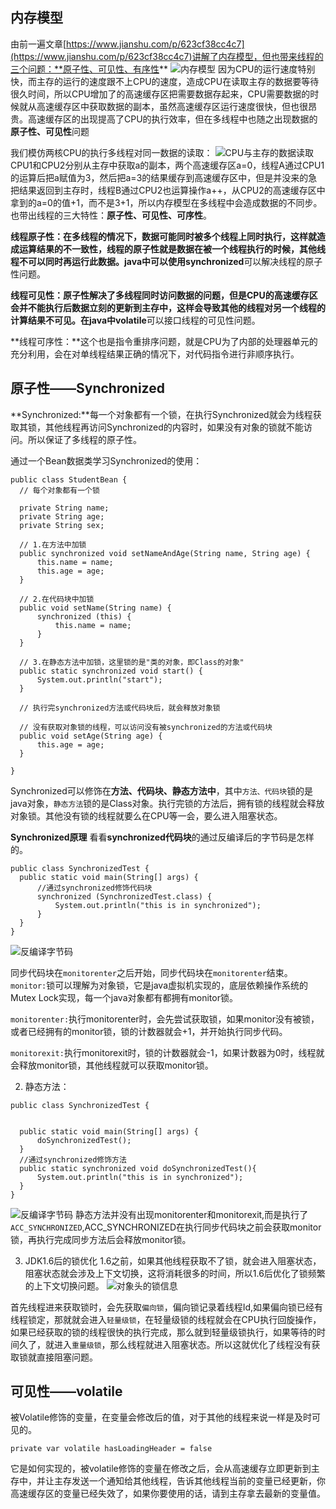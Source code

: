 ## 内存模型
由前一遍文章[https://www.jianshu.com/p/623cf38cc4c7](https://www.jianshu.com/p/623cf38cc4c7)讲解了内存模型，但也带来线程的三个问题：**原子性、可见性、有序性**
![内存模型](https://upload-images.jianshu.io/upload_images/22650779-369a3a2d996a564c.png?imageMogr2/auto-orient/strip%7CimageView2/2/w/500)
因为CPU的运行速度特别快，而主存的运行的速度跟不上CPU的速度，造成CPU在读取主存的数据要等待很久时间，所以CPU增加了的高速缓存区把需要数据存起来，CPU需要数据的时候就从高速缓存区中获取数据的副本，虽然高速缓存区运行速度很快，但也很昂贵。高速缓存区的出现提高了CPU的执行效率，但在多线程中也随之出现数据的**原子性、可见性**问题

我们模仿两核CPU的执行多线程对同一数据的读取：
![CPU与主存的数据读取](https://upload-images.jianshu.io/upload_images/22650779-010fbac0b89f5f99.png?imageMogr2/auto-orient/strip%7CimageView2/2/w/500)
CPU1和CPU2分别从主存中获取a的副本，两个高速缓存区a=0，线程A通过CPU1的运算后把a赋值为3，然后把a=3的结果缓存到高速缓存区中，但是并没来的急把结果返回到主存时，线程B通过CPU2也运算操作a++，从CPU2的高速缓存区中拿到的a=0的值+1，而不是3+1，所以内存模型在多线程中会造成数据的不同步。也带出线程的三大特性：**原子性、可见性、可序性**。

**线程原子性：**在多线程的情况下，数据可能同时被多个线程上同时执行，这样就造成运算结果的不一致性，线程的原子性就是数据在被一个线程执行的时候，其他线程不可以同时再运行此数据。java中可以使用**synchronized**可以解决线程的原子性问题。

**线程可见性：**原子性解决了多线程同时访问数据的问题，但是CPU的高速缓存区会并不能执行后数据立刻的更新到主存中，这样会导致其他的线程对另一个线程的计算结果不可见。在java中**volatile**可以接口线程的可见性问题。

**线程可序性：**这个也是指令重排序问题，就是CPU为了内部的处理器单元的充分利用，会在对单线程结果正确的情况下，对代码指令进行非顺序执行。

## 原子性——Synchronized
**Synchronized:**每一个对象都有一个锁，在执行Synchronized就会为线程获取其锁，其他线程再访问Synchronized的内容时，如果没有对象的锁就不能访问。所以保证了多线程的原子性。

通过一个Bean数据类学习Synchronized的使用：
  ```
public class StudentBean {
    // 每个对象都有一个锁

    private String name;
    private String age;
    private String sex;

    // 1.在方法中加锁
    public synchronized void setNameAndAge(String name, String age) {
        this.name = name;
        this.age = age;
    }

    // 2.在代码块中加锁
    public void setName(String name) {
        synchronized (this) {
            this.name = name;
        }
    }

    // 3.在静态方法中加锁，这里锁的是"类的对象，即Class的对象"
    public static synchronized void start() {
        System.out.println("start");
    }

    // 执行完synchronized方法或代码块后，就会释放对象锁
    
    // 没有获取对象锁的线程，可以访问没有被synchronized的方法或代码块
    public void setAge(String age) {
        this.age = age;
    }

}
  ```
Synchronized可以修饰在**方法、代码块、静态方法中**，其中`方法、代码块`锁的是java对象，`静态方法`锁的是Class对象。执行完锁的方法后，拥有锁的线程就会释放对象锁。其他没有锁的线程就要么在CPU等一会，要么进入阻塞状态。

**Synchronized原理**
看看**synchronized代码块**的通过反编译后的字节码是怎样的。
  ```
public class SynchronizedTest {
    public static void main(String[] args) {
        //通过synchronized修饰代码块
        synchronized (SynchronizedTest.class) {
            System.out.println("this is in synchronized");
        }
    }
}
  ```
![反编译字节码](https://upload-images.jianshu.io/upload_images/22650779-d46143c54b43a115.png?imageMogr2/auto-orient/strip%7CimageView2/2/w/1240)

同步代码块在`monitorenter`之后开始，同步代码块在`monitorenter`结束。
`monitor:`锁可以理解为对象锁，它是java虚拟机实现的，底层依赖操作系统的Mutex Lock实现，每一个java对象都有都拥有monitor锁。

`monitorenter:`执行monitorenter时，会先尝试获取锁，如果monitor没有被锁，或者已经拥有的monitor锁，锁的计数器就会+1，并开始执行同步代码。

`monitorexit:`执行monitorexit时，锁的计数器就会-1，如果计数器为0时，线程就会释放monitor锁，其他线程就可以获取monitor锁。

2. 静态方法：
  ```
public class SynchronizedTest {


    public static void main(String[] args) {
        doSynchronizedTest();
    }
    //通过synchronized修饰方法
    public static synchronized void doSynchronizedTest(){
        System.out.println("this is in synchronized");
    }
}
  ```
![反编译字节码](https://upload-images.jianshu.io/upload_images/22650779-1981c8fe150c953c.png?imageMogr2/auto-orient/strip%7CimageView2/2/w/1240)
静态方法并没有出现monitorenter和monitorexit,而是执行了`ACC_SYNCHRONIZED`,ACC_SYNCHRONIZED在执行同步代码块之前会获取monitor锁，再执行完成同步方法后会释放monitor锁。

3. JDK1.6后的锁优化
1.6之前，如果其他线程获取不了锁，就会进入阻塞状态，阻塞状态就会涉及上下文切换，这将消耗很多的时间，所以1.6后优化了锁频繁的上下文切换问题。
![对象头的锁信息](https://upload-images.jianshu.io/upload_images/22650779-8242ac84dfadb47e.png?imageMogr2/auto-orient/strip%7CimageView2/2/w/1240)

首先线程进来获取锁时，会先获取`偏向锁`，偏向锁记录着线程Id,如果偏向锁已经有线程锁定，那就就会进入`轻量级锁`，在轻量级锁的线程就会在CPU执行回旋操作，如果已经获取的锁的线程很快的执行完成，那么就到轻量级锁执行，如果等待的时间久了，就进入`重量级锁`，那么线程就进入阻塞状态。所以这就优化了线程没有获取锁就直接阻塞问题。

## 可见性——volatile
被Volatile修饰的变量，在变量会修改后的值，对于其他的线程来说一样是及时可见的。
  ```
 private var volatile hasLoadingHeader = false
  ```
它是如何实现的，被volatile修饰的变量在修改之后，会从高速缓存立即更新到主存中，并让主存发送一个通知给其他线程，告诉其他线程当前的变量已经更新，你高速缓存区的变量已经失效了，如果你要使用的话，请到主存拿去最新的变量值。




